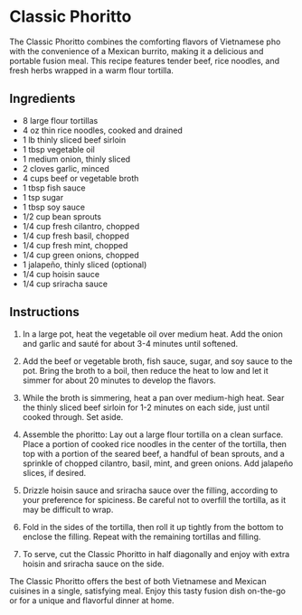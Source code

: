 # Classic Phoritto

The Classic Phoritto combines the comforting flavors of Vietnamese pho with the convenience of a Mexican burrito, making it a delicious and portable fusion meal. This recipe features tender beef, rice noodles, and fresh herbs wrapped in a warm flour tortilla.

## Ingredients

- 8 large flour tortillas
- 4 oz thin rice noodles, cooked and drained
- 1 lb thinly sliced beef sirloin
- 1 tbsp vegetable oil
- 1 medium onion, thinly sliced
- 2 cloves garlic, minced
- 4 cups beef or vegetable broth
- 1 tbsp fish sauce
- 1 tsp sugar
- 1 tbsp soy sauce
- 1/2 cup bean sprouts
- 1/4 cup fresh cilantro, chopped
- 1/4 cup fresh basil, chopped
- 1/4 cup fresh mint, chopped
- 1/4 cup green onions, chopped
- 1 jalapeño, thinly sliced (optional)
- 1/4 cup hoisin sauce
- 1/4 cup sriracha sauce

## Instructions

1. In a large pot, heat the vegetable oil over medium heat. Add the onion and garlic and sauté for about 3-4 minutes until softened.

2. Add the beef or vegetable broth, fish sauce, sugar, and soy sauce to the pot. Bring the broth to a boil, then reduce the heat to low and let it simmer for about 20 minutes to develop the flavors.

3. While the broth is simmering, heat a pan over medium-high heat. Sear the thinly sliced beef sirloin for 1-2 minutes on each side, just until cooked through. Set aside.

4. Assemble the phoritto: Lay out a large flour tortilla on a clean surface. Place a portion of cooked rice noodles in the center of the tortilla, then top with a portion of the seared beef, a handful of bean sprouts, and a sprinkle of chopped cilantro, basil, mint, and green onions. Add jalapeño slices, if desired.

5. Drizzle hoisin sauce and sriracha sauce over the filling, according to your preference for spiciness. Be careful not to overfill the tortilla, as it may be difficult to wrap.

6. Fold in the sides of the tortilla, then roll it up tightly from the bottom to enclose the filling. Repeat with the remaining tortillas and filling.

7. To serve, cut the Classic Phoritto in half diagonally and enjoy with extra hoisin and sriracha sauce on the side.

The Classic Phoritto offers the best of both Vietnamese and Mexican cuisines in a single, satisfying meal. Enjoy this tasty fusion dish on-the-go or for a unique and flavorful dinner at home.
